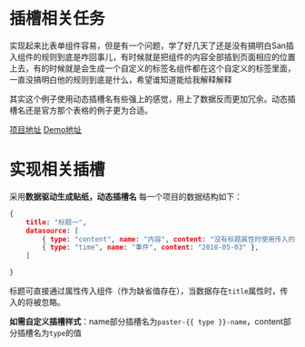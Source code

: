# 插槽相关任务
实现起来比表单组件容易，但是有一个问题，学了好几天了还是没有搞明白San插入组件的规则到底是咋回事儿，有时候就是把组件的内容全部插到页面相应的位置上去，有的时候就是会生成一个自定义的标签名组件都在这个自定义的标签里面，一直没搞明白他的规则到底是什么，希望谁知道能给我解释解释

其实这个例子使用动态插槽名有些强上的感觉，用上了数据反而更加冗余。动态插槽名还是官方那个表格的例子更为合适。

[项目地址](https://github.com/xluos/ife/tree/gh-pages/MVVM%E5%AD%A6%E9%99%A2%E2%80%94SAN%E6%A1%86%E6%9E%B6/task2.6)
[Demo地址](https://xluos.github.io/ife/MVVM%E5%AD%A6%E9%99%A2%E2%80%94SAN%E6%A1%86%E6%9E%B6/task2.6/dist/)

# 实现相关插槽
采用**数据驱动生成贴纸，动态插槽名**
每一个项目的数据结构如下：
```json
{
    title: "标题一",
    datasource: [
        { type: "content", name: "内容", content: "没有标题属性时使用传入的属性" },
        { type: "time", name: "事件", content: "2018-05-03" },
    ]

}
```
标题可直接通过属性传入组件（作为缺省值存在），当数据存在`title`属性时，传入的将被忽略。

**如需自定义插槽样式**：name部分插槽名为`paster-{{ type }}-name`，content部分插槽名为`type`的值